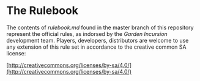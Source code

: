 # The Rulebook

The contents of *rulebook.md* found in the master branch of this repository represent the official rules, as indorsed by the *Garden Incursion* development team. Players, developers, distributors are welcome to use any extension of this rule set in accordance to the creative common SA license: 
 
[http://creativecommons.org/licenses/by-sa/4.0/](http://creativecommons.org/licenses/by-sa/4.0/) 
